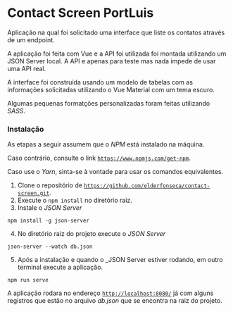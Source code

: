 # Contact Screen PortLuis

Aplicação na qual foi solicitado uma interface que liste os contatos através de um endpoint.

A aplicação foi feita com Vue e a API foi utilizada foi montada utilizando um JSON Server local.
A API e apenas para teste mas nada impede de usar uma API real.

A interface foi construída usando um modelo de tabelas com as informações solicitadas utilizando o Vue Material com um tema escuro.

Algumas pequenas formatções personalizadas foram feitas utilizando _SASS_.

### Instalação

As etapas a seguir assumem que o _NPM_ está instalado na máquina.

Caso contrário, consulte o link [`https://www.npmjs.com/get-npm`](https://www.npmjs.com/get-npm).

Caso use o _Yarn_, sinta-se à vontade para usar os comandos equivalentes.

1. Clone o repositório de [`https://github.com/elderfonseca/contact-screen.git`](https://github.com/elderfonseca/contact-screen.git).
2. Execute o `npm install` no diretório raiz.
3. Instale o _JSON Server_
```
npm install -g json-server
```
4. No diretório raiz do projeto execute o _JSON Server_
```
json-server --watch db.json
```
5. Após a instalação e quando o _JSON Server estiver rodando, em outro terminal execute a aplicação.
```
npm run serve
```

A aplicação rodara no endereço [`http://localhost:8080/`](http://localhost:8080/) já com alguns registros que estão no arquivo _db.json_ que se encontra na raiz do projeto.
